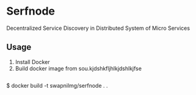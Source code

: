 # Serfnode
Decentralized Service Discovery in Distributed System of Micro Services

## Usage
1. Install Docker
2. Build docker image from sou.kjdshkfljhlkjdshlkjfse
   ```
$ docker build -t swapnilmg/serfnode .
.
```
